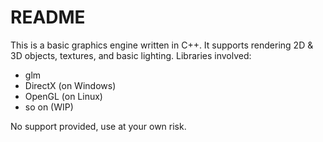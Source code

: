 # README

This is a basic graphics engine written in C++.
It supports rendering 2D & 3D objects, textures, and basic lighting.
Libraries involved:
- glm
- DirectX (on Windows)
- OpenGL (on Linux)
- so on (WIP)

No support provided, use at your own risk.
